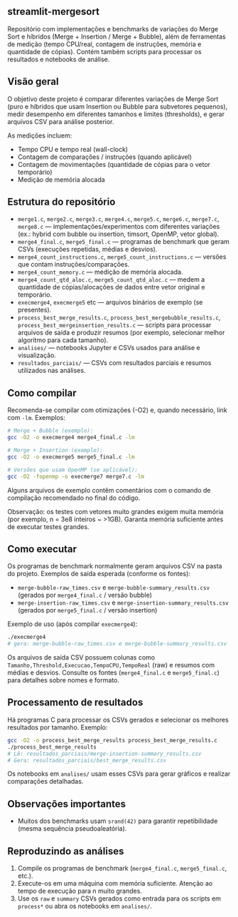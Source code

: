 ## streamlit-mergesort

Repositório com implementações e benchmarks de variações do Merge Sort e híbridos (Merge + Insertion / Merge + Bubble), além de ferramentas de medição (tempo CPU/real, contagem de instruções, memória e quantidade de cópias). Contém também scripts para processar os resultados e notebooks de análise.

## Visão geral

O objetivo deste projeto é comparar diferentes variações de Merge Sort (puro e híbridos que usam Insertion ou Bubble para subvetores pequenos), medir desempenho em diferentes tamanhos e limites (thresholds), e gerar arquivos CSV para análise posterior.

As medições incluem:
- Tempo CPU e tempo real (wall-clock)
- Contagem de comparações / instruções (quando aplicável)
- Contagem de movimentações (quantidade de cópias para o vetor temporário)
- Medição de memória alocada

## Estrutura do repositório

- `merge1.c`, `merge2.c`, `merge3.c`, `merge4.c`, `merge5.c`, `merge6.c`, `merge7.c`, `merge8.c` — implementações/experimentos com diferentes variações (ex.: hybrid com bubble ou insertion, timsort, OpenMP, vetor global).
- `merge4_final.c`, `merge5_final.c` — programas de benchmark que geram CSVs (execuções repetidas, médias e desvios).
- `merge4_count_instructions.c`, `merge5_count_instructions.c` — versões que contam instruções/comparações.
- `merge4_count_memory.c` — medição de memória alocada.
- `merge4_count_qtd_aloc.c`, `merge5_count_qtd_aloc.c` — medem a quantidade de cópias/alocações de dados entre vetor original e temporário.
- `execmerge4`, `execmerge5` etc — arquivos binários de exemplo (se presentes).
- `process_best_merge_results.c`, `process_best_mergebubble_results.c`, `process_best_mergeinsertion_results.c` — scripts para processar arquivos de saída e produzir resumos (por exemplo, selecionar melhor algoritmo para cada tamanho).
- `analises/` — notebooks Jupyter e CSVs usados para análise e visualização.
- `resultados_parciais/` — CSVs com resultados parciais e resumos utilizados nas análises.

## Como compilar

Recomenda-se compilar com otimizações (-O2) e, quando necessário, link com `-lm`. Exemplos:

```bash
# Merge + Bubble (exemplo):
gcc -O2 -o execmerge4 merge4_final.c -lm

# Merge + Insertion (exemplo):
gcc -O2 -o execmerge5 merge5_final.c -lm

# Versões que usam OpenMP (se aplicável):
gcc -O2 -fopenmp -o execmerge7 merge7.c -lm
```

Alguns arquivos de exemplo contêm comentários com o comando de compilação recomendado no final do código.

Observação: os testes com vetores muito grandes exigem muita memória (por exemplo, n = 3e8 inteiros ~ >1GB). Garanta memória suficiente antes de executar testes grandes.

## Como executar

Os programas de benchmark normalmente geram arquivos CSV na pasta do projeto. Exemplos de saída esperada (conforme os fontes):

- `merge-bubble-raw_times.csv` e `merge-bubble-summary_results.csv` (gerados por `merge4_final.c` / versão bubble)
- `merge-insertion-raw_times.csv` e `merge-insertion-summary_results.csv` (gerados por `merge5_final.c` / versão insertion)

Exemplo de uso (após compilar `execmerge4`):

```bash
./execmerge4
# gera: merge-bubble-raw_times.csv e merge-bubble-summary_results.csv
```

Os arquivos de saída CSV possuem colunas como `Tamanho,Threshold,Execucao,TempoCPU,TempoReal` (raw) e resumos com médias e desvios. Consulte os fontes (`merge4_final.c` e `merge5_final.c`) para detalhes sobre nomes e formato.

## Processamento de resultados

Há programas C para processar os CSVs gerados e selecionar os melhores resultados por tamanho. Exemplo:

```bash
gcc -O2 -o process_best_merge_results process_best_merge_results.c
./process_best_merge_results
# Lê: resultados_parciais/merge-insertion-summary_results.csv
# Gera: resultados_parciais/best_merge_results.csv
```

Os notebooks em `analises/` usam esses CSVs para gerar gráficos e realizar comparações detalhadas.

## Observações importantes

- Muitos dos benchmarks usam `srand(42)` para garantir repetibilidade (mesma sequência pseudoaleatória).

## Reproduzindo as análises

1. Compile os programas de benchmark (`merge4_final.c`, `merge5_final.c`, etc.).
2. Execute-os em uma máquina com memória suficiente. Atenção ao tempo de execução para n muito grandes.
3. Use os `raw` e `summary` CSVs gerados como entrada para os scripts em `process*` ou abra os notebooks em `analises/`.

<!-- README gerado automaticamente a partir de readme.txt e análise dos fontes -->
